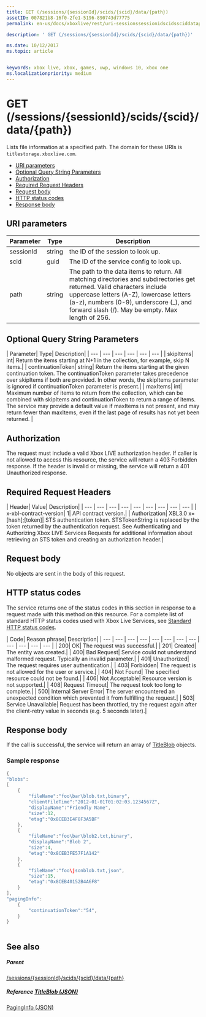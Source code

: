 ```yaml
---
title: GET (/sessions/{sessionId}/scids/{scid}/data/{path})
assetID: 007821b8-16f0-2fe1-5196-890743d77775
permalink: en-us/docs/xboxlive/rest/uri-sessionssessionidscidssciddatapath-get.html

description: ' GET (/sessions/{sessionId}/scids/{scid}/data/{path})'

ms.date: 10/12/2017
ms.topic: article


keywords: xbox live, xbox, games, uwp, windows 10, xbox one
ms.localizationpriority: medium
---
```



# GET (/sessions/{sessionId}/scids/{scid}/data/{path})
Lists file information at a specified path. 
The domain for these URIs is `titlestorage.xboxlive.com`.
 
  * [URI parameters](#ID4EX)
  * [Optional Query String Parameters](#ID4ECB)
  * [Authorization](#ID4EWC)
  * [Required Request Headers](#ID4EDD)
  * [Request body](#ID4EME)
  * [HTTP status codes](#ID4EZE)
  * [Response body](#ID4EUBAC)
 
<a id="ID4EX"></a>

 
## URI parameters
 
| Parameter| Type| Description| 
| --- | --- | --- | 
| sessionId| string| the ID of the session to look up.| 
| scid| guid| The ID of the service config to look up.| 
| path| string| The path to the data items to return. All matching directories and subdirectories get returned. Valid characters include uppercase letters (A-Z), lowercase letters (a-z), numbers (0-9), underscore (_), and forward slash (/). May be empty. Max length of 256.| 
  
<a id="ID4ECB"></a>

 
## Optional Query String Parameters 
 
| Parameter| Type| Description| 
| --- | --- | --- | --- | --- | --- | 
| skipItems| int| Return the items starting at N+1 in the collection, for example, skip N items.| 
| continuationToken| string| Return the items starting at the given continuation token. The continuationToken parameter takes precedence over skipItems if both are provided. In other words, the skipItems parameter is ignored if continuationToken parameter is present.| 
| maxItems| int| Maximum number of items to return from the collection, which can be combined with skipItems and continuationToken to return a range of items. The service may provide a default value if maxItems is not present, and may return fewer than maxItems, even if the last page of results has not yet been returned. | 
  
<a id="ID4EWC"></a>

 
## Authorization 
 
The request must include a valid Xbox LIVE authorization header. If caller is not allowed to access this resource, the service will return a 403 Forbidden response. If the header is invalid or missing, the service will return a 401 Unauthorized response. 
  
<a id="ID4EDD"></a>

 
## Required Request Headers
 
| Header| Value| Description| 
| --- | --- | --- | --- | --- | --- | --- | --- | --- | 
| x-xbl-contract-version| 1| API contract version.| 
| Authorization| XBL3.0 x=[hash];[token]| STS authentication token. STSTokenString is replaced by the token returned by the authentication request. See Authenticating and Authorizing Xbox LIVE Services Requests for additional information about retrieving an STS token and creating an authorization header.| 
  
<a id="ID4EME"></a>

 
## Request body 
 
No objects are sent in the body of this request.
  
<a id="ID4EZE"></a>

 
## HTTP status codes
 
The service returns one of the status codes in this section in response to a request made with this method on this resource. For a complete list of standard HTTP status codes used with Xbox Live Services, see [Standard HTTP status codes](../../additional/httpstatuscodes.md).
 
| Code| Reason phrase| Description| 
| --- | --- | --- | --- | --- | --- | --- | --- | --- | --- | --- | --- | 
| 200| OK| The request was successful.| 
| 201| Created| The entity was created.| 
| 400| Bad Request| Service could not understand malformed request. Typically an invalid parameter.| 
| 401| Unauthorized| The request requires user authentication.| 
| 403| Forbidden| The request is not allowed for the user or service.| 
| 404| Not Found| The specified resource could not be found.| 
| 406| Not Acceptable| Resource version is not supported.| 
| 408| Request Timeout| The request took too long to complete.| 
| 500| Internal Server Error| The server encountered an unexpected condition which prevented it from fulfilling the request.| 
| 503| Service Unavailable| Request has been throttled, try the request again after the client-retry value in seconds (e.g. 5 seconds later).| 
  
<a id="ID4EUBAC"></a>

 
## Response body
 
If the call is successful, the service will return an array of [TitleBlob](../../json/json-titleblob.md) objects. 
 
<a id="ID4ECCAC"></a>

 
### Sample response
 

```cpp
{
"blobs":
[
    {
        "fileName":"foo\bar\blob.txt,binary",
        "clientFileTime":"2012-01-01T01:02:03.1234567Z",
        "displayName":"Friendly Name",
        "size":12,
        "etag":"0x8CEB3E4F8F3A5BF"
    },
    {
        "fileName":"foo\bar\blob2.txt,binary",
        "displayName":"Blob 2",
        "size":4,
        "etag":"0x8CEB3FE57F1A142"
    },
    {
        "fileName":"foo\jsonblob.txt,json",
        "size":15,
        "etag":"0x8CEB40152B4A6F8"
    }
],
"pagingInfo":
    {
        "continuationToken":"54",
    }
}
         
```

   
<a id="ID4EOCAC"></a>

 
## See also
 
<a id="ID4EQCAC"></a>

 
##### Parent  

[/sessions/{sessionId}/scids/{scid}/data/{path}](uri-sessionssessionidscidssciddatapath.md)

  
<a id="ID4E3CAC"></a>

 
##### Reference  [TitleBlob (JSON)](../../json/json-titleblob.md)

 [PagingInfo (JSON)](../../json/json-paginginfo.md)

   